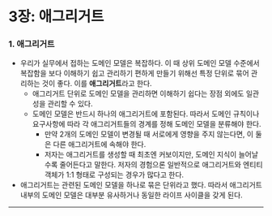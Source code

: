 # 3장: 애그리거트

### 1. 애그리거트

- 우리가 실무에서 접하는 도메인 모델은 복잡하다. 이 때 상위 도메인 모델 수준에서 복잡함을 보다 이해하기 쉽고 관리하기 편하게 만들기 위해선 특정 단위로 묶어 관리하는 것이 좋다. 이를 **애그리거트**라고 한다.
    - 애그리거트 단위로 도메인 모델을 관리하면 이해하기 쉽다는 장점 외에도 일관성을 관리할 수 있다.
    - 도메인 모델은 반드시 하나의 애그리거트에 포함된다. 따라서 도메인 규칙이나 요구사항에 따라 각 애그리거트들의 경계를 정해 도메인 모델을 분류해야 한다.
        - 만약 2개의 도메인 모델이 변경될 때 서로에게 영향을 주지 않는다면, 이 둘은 다른 애그리거트에 속해야 한다.
        - 저자는 애그리거트를 생성할 때 최초엔 커보이지만, 도메인 지식이 늘어날수록 줄어든다고 말한다. 저자의 경험으론 일반적으로 애그리거트와 엔티티 객체가 1:1 형태로 구성되는 경우가 많다고 한다.
- 애그리거트는 관련된 도메인 모델을 하나로 묶은 단위라고 했다. 따라서 애그리거트 내부의 도메인 모델은 대부분 유사하거나 동일한 라이프 사이클을 갖게 된다.

---
